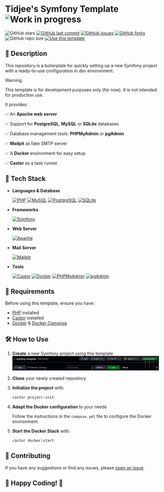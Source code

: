 # Tidjee's Symfony Template ![Work in progress](https://img.shields.io/badge/Work%20in%20Progress-red.svg)

![GitHub stars](https://img.shields.io/github/stars/tidjee-dev/symfony-template?style=) [![GitHub last commit](https://img.shields.io/github/last-commit/tidjee-dev/symfony-template)](https://github.com/tidjee-dev/symfony-template/commits/main) [![GitHub issues](https://img.shields.io/github/issues/tidjee-dev/symfony-template)](https://github.com/tidjee-dev/symfony-template/issues) [![GitHub forks](https://img.shields.io/github/forks/tidjee-dev/symfony-template?style)](https://github.com/tidjee-dev/symfony-template/fork) ![GitHub repo size](https://img.shields.io/github/repo-size/tidjee-dev/symfony-template) [![Use this template](https://img.shields.io/badge/Use%20this%20template-blueviolet?logo=github)](https://github.com/tidjee-dev/symfony-template/generate)

## 📝 Description

This repository is a boilerplate for quickly setting up a new Symfony project with a ready-to-use configuration in dev environment.

> [!WARNING]
> This template is for development purposes only (for now).
> It is not intended for production use.

It provides:

✅ An **Apache web server**

✅ Support for **PostgreSQL**, **MySQL** or **SQLite** databases

✅ Database management tools: **PHPMyAdmin** or **pgAdmin**

✅ **Mailpit** as fake SMTP server

✅ A **Docker** environment for easy setup

✅ **Castor** as a task runner

## 🚀 Tech Stack

- **Languages & Database**

  [![PHP](https://img.shields.io/badge/PHP-8.4.x-777BB4?logo=php)](https://www.php.net/) [![MySQL](https://img.shields.io/badge/MySQL-latest-4479A1?logo=mysql)](https://www.mysql.com/) [![PostgreSQL](https://img.shields.io/badge/PostgreSQL-latest-316192?logo=postgresql)](https://www.postgresql.org/) [![SQLite](https://img.shields.io/badge/SQLite-latest-003B57?logo=sqlite)](https://www.sqlite.org/)

- **Frameworks**

  [![Symfony](https://img.shields.io/badge/Symfony-7.x-000?logo=symfony)](https://symfony.com/)

- **Web Server**

  [![Apache](<https://img.shields.io/badge/Apache-latest_(2.4)-D42029?logo=apache>)](https://httpd.apache.org/)

- **Mail Server**

  [![Mailpit](https://img.shields.io/badge/Mailpit-latest-000)](https://mailpit.axllent.org/)

- **Tools**

  [![Castor](https://img.shields.io/badge/Castor-latest-000)](https://castor.jolicode.com/) [![Docker](https://img.shields.io/badge/Docker-latest-0db7ed?logo=docker)](https://docs.docker.com/) [![PHPMyAdmin](https://img.shields.io/badge/PHPMyAdmin-latest-4479A1?logo=phpmyadmin)](https://www.phpmyadmin.net/) [![pgAdmin](https://img.shields.io/badge/pgAdmin-latest-000)](https://www.pgadmin.org/)

## 📌 Requirements

Before using this template, ensure you have:

- [PHP](https://www.php.net/) installed
- [Castor](https://castor.jolicode.com/installation) installed
- [Docker](https://docs.docker.com/engine/install/) & [Docker Compose](https://docs.docker.com/compose/)

## 🛠️ How to Use

1. **Create** a new Symfony project using this template
   ![use this template](/docs/template/assets/image.png)
2. **Clone** your newly created repository
3. **Initialize the project** with:

   ```sh
   castor project:init
   ```

4. **Adapt the Docker configuration** to your needs

   Follow the instructions in the `compose.yml` file to configure the Docker environment.

5. **Start the Docker Stack** with:

   ```sh
   castor docker:start
   ```

## 🤝 Contributing

If you have any suggestions or find any issues, please [open an issue](https://github.com/tidjee-dev/symfony-template/issues/new).

## 🎉 Happy Coding! 🚀
